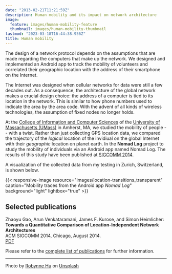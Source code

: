 ```yaml
---
date: "2013-02-21T11:21:59Z"
description: Human mobility and its impact on network architecture
image:
  feature: images/human-mobility-feature
  thumbnail: images/human-mobility-thumbnail
lastmod: "2023-03-18T16:44:38.956Z"
title: Human mobility
---
```


The design of a network protocol depends on the assumptions that are made regarding the computers that make up the network. We designed and implemented an Android app to track the mobility of volunteers and correlated their geographic location with the address of their smartphone on the Internet.

The Internet was designed when cellular networks for data were still a few decades out. As a consequence, the architecture of the global network makes a crucial design choice: the address of a computer is tied to its location in the network. This is similar to how phone numbers used to indicate the area by the area code. With the advent of all kinds of wireless technologies, the assumption of fixed nodes no longer holds.

At the [College of Information and Computer Sciences](https://www.cics.umass.edu/) of the [University of Massachusetts (UMass)](https://www.umass.edu/) in Amherst, MA, we studied the mobility of people -- with a twist. Rather than just collecting GPS location data, we compared the trajectory of the *logical* location of the invidiual on the global Internet with their *geographic* location on planet earth. In the **Nomad Log** project to study the mobility of individuals via an Android app named Nomad Log. The results of this study have been published at [SIGCOMM 2014](https://dl.acm.org/doi/10.1145/2619239.2626333).

A visualization of the collected data from my testing in Zurich, Switzerland, is shown below.

{{< responsive-image resource="images/location-transitions_transparent" caption="Mobility traces from the Android app *Nomad Log*" background="light" lightbox="true" >}}

## Selected publications

Zhaoyu Gao, Arun Venkataramani, James F. Kurose, and Simon Heimlicher:   
**Towards a Quantitative Comparison of Location-Independent Network Architectures**   
ACM SIGCOMM 2014, Chicago, August 2014.   
[PDF](/research/publications/gao_netarch_sigcomm14.pdf)

Please refer to the [complete list of publications](/research/publications/) for further information.

----
Photo by <a href="https://unsplash.com/@robinne">Robynne Hu</a> on <a href="https://unsplash.com/photos/HOrhCnQsxnQ?utm_source=unsplash&utm_medium=referral&utm_content=creditCopyText">Unsplash</a>
